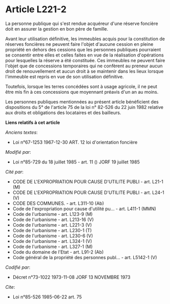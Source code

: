 # Article L221-2

La personne publique qui s'est rendue acquéreur d'une réserve foncière doit en assurer la gestion en bon père de famille.

Avant leur utilisation définitive, les immeubles acquis pour la constitution de réserves foncières ne peuvent faire l'objet
d'aucune cession en pleine propriété en dehors des cessions que les personnes publiques pourraient se consentir entre elles
et celles faites en vue de la réalisation d'opérations pour lesquelles la réserve a été constituée. Ces immeubles ne peuvent
faire l'objet que de concessions temporaires qui ne confèrent au preneur aucun droit de renouvellement et aucun droit à se
maintenir dans les lieux lorsque l'immeuble est repris en vue de son utilisation définitive.

Toutefois, lorsque les terres concédées sont à usage agricole, il ne peut être mis fin à ces concessions que moyennant
préavis d'un an au moins.

Les personnes publiques mentionnées au présent article bénéficient des dispositions du 5° de l'article 75 de la loi n° 82-526
du 22 juin 1982 relative aux droits et obligations des locataires et des bailleurs.

**Liens relatifs à cet article**

_Anciens textes_:

  - Loi n°67-1253 1967-12-30 ART. 12 loi d'orientation foncière

_Modifié par_:

  - Loi n°85-729 du 18 juillet 1985 - art. 11 () JORF 19 juillet 1985

_Cité par_:

  - CODE DE L'EXPROPRIATION POUR CAUSE D'UTILITE PUBLI - art. L21-1 (M)
  - CODE DE L'EXPROPRIATION POUR CAUSE D'UTILITE PUBLI - art. L24-1 (V)
  - CODE DES COMMUNES. - art. L311-10 (Ab)
  - Code de l'expropriation pour cause d'utilité pu... - art. L411-1 (MMN)
  - Code de l'urbanisme - art. L123-9 (M)
  - Code de l'urbanisme - art. L213-16 (V)
  - Code de l'urbanisme - art. L221-3 (V)
  - Code de l'urbanisme - art. L230-1 (T)
  - Code de l'urbanisme - art. L230-6 (V)
  - Code de l'urbanisme - art. L324-1 (V)
  - Code de l'urbanisme - art. L327-1 (M)
  - Code du domaine de l'Etat - art. L91-2 (Ab)
  - Code général de la propriété des personnes publ... - art. L5142-1 (V)

_Codifié par_:

  - Décret n°73-1022 1973-11-08 JORF 13 NOVEMBRE 1973

_Cite_:

  - Loi n°85-526 1985-06-22 art. 75
